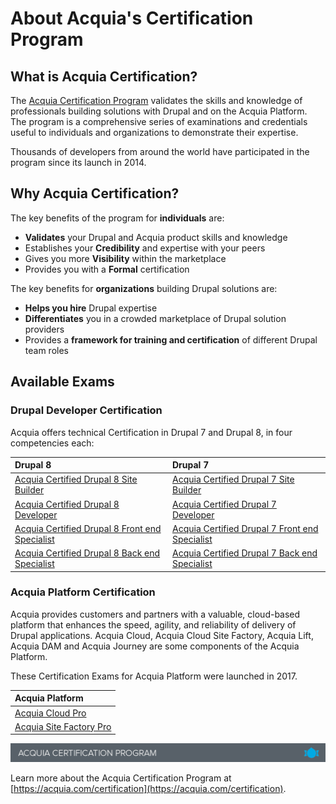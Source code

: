 # About Acquia's Certification Program

## What is Acquia Certification?

The [Acquia Certification Program](https://www.acquia.com/customer-success/learning-services/acquia-certification-program-overview) validates the skills and knowledge of professionals building solutions with Drupal and on the Acquia Platform. The program is a comprehensive series of examinations and credentials useful to individuals and organizations to demonstrate their expertise.

Thousands of developers from around the world have participated in the program since its launch in 2014.

## Why Acquia Certification?

The key benefits of the program for **individuals** are:

* **Validates** your Drupal and Acquia product skills and knowledge
* Establishes your **Credibility** and expertise with your peers
* Gives you more **Visibility** within the marketplace
* Provides you with a **Formal** certification

The key benefits for **organizations** building Drupal solutions are:

* **Helps you hire** Drupal expertise
* **Differentiates** you in a crowded marketplace of Drupal solution providers
* Provides a **framework for training and certification** of different Drupal team roles

## Available Exams

### Drupal Developer Certification

Acquia offers technical Certification in Drupal 7 and Drupal 8, in four competencies each:

| Drupal 8 | Drupal 7 |
| :--- | :--- |
| [Acquia Certified Drupal 8 Site Builder](https://www.acquia.com/customer-success/learning-services/acquia-certified-drupal-8-site-builder-exam) | [Acquia Certified Drupal 7 Site Builder](https://www.acquia.com/customer-success/learning-services/acquia-certified-drupal-site-builder-exam-blueprint) |
| [Acquia Certified Drupal 8 Developer](https://www.acquia.com/customer-success/learning-services/acquia-certified-developer-drupal-8-exam-blueprint) | [Acquia Certified Drupal 7 Developer](https://www.acquia.com/customer-success/learning-services/acquia-certified-developer-exam-blueprint) |
| [Acquia Certified Drupal 8 Front end Specialist](https://www.acquia.com/customer-success/learning-services/acquia-certified-developer-drupal-8-frontend-specialist) | [Acquia Certified Drupal 7 Front end Specialist](https://www.acquia.com/customer-success/learning-services/acquia-certified-developer-front-end-specialist-exam-blueprint) |
| [Acquia Certified Drupal 8 Back end Specialist](https://www.acquia.com/customer-success/learning-services/acquia-certified-back-end-specialist-d8-exam-blueprint) | [Acquia Certified Drupal 7 Back end Specialist](https://www.acquia.com/customer-success/learning-services/acquia-certified-developer-back-end-specialist-exam-blueprint) |

### Acquia Platform Certification

Acquia provides customers and partners with a valuable, cloud-based platform that enhances the speed, agility, and reliability of delivery of Drupal applications. Acquia Cloud, Acquia Cloud Site Factory, Acquia Lift, Acquia DAM and Acquia Journey are some components of the Acquia Platform.

These Certification Exams for Acquia Platform were launched in 2017.

| Acquia Platform |
| :--- |
| [Acquia Cloud Pro](https://www.acquia.com/customer-success/learning-services/acquia-certified-cloud-pro-exam-blueprint) |
| [Acquia Site Factory Pro](https://www.acquia.com/customer-success/learning-services/acquia-certified-acquia-certified-site-factory-pro-exam-blueprint) |

![](.gitbook/assets/certification_footer.png)

Learn more about the Acquia Certification Program at [https://acquia.com/certification](https://acquia.com/certification).

